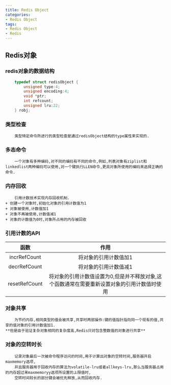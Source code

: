 ```yaml
---
title: Redis Object
categories:
- Redis Object
tags: 
- Redis Object
- Redis
---
```


## Redis对象

### redis对象的数据结构

```C++
    typedef struct redisObject {
        unsigned type:4;
        unsigned encoding:4;
        void *ptr;
        int refcount;
        unsigned lru:22;
    } robj;
```

### 类型检查

        类型特定命令所进行的类型检查是通过redisObject结构的type属性来实现的.

### 多态命令

        一个对象有多种编码,对不同的编码有不同的命令,例如,列表对象有ziplist和linkedlist两种编码可以使用,对一个键执行LLEN命令,更具对象所使用的编码来选择正确的命令.
    
### 内存回收

        引用计数技术实现内存回收机制.
    + 创建一个对象时,初始化对象的引用计数值为1
    + 对象被使用,计数值加1
    + 对象不再被使用,计数值减1
    + 对象的计数值为0时,对象所占用的内存被回收

### 引用计数的API

|函数|作用|
|:----:|:----:|
|incrRefCount|将对象的引用计数值加1|
|decrRefCount|将对象的引用计数值减1|
|resetRefCount|将对象的引用计数值设置为0,但是并不释放对象,这个函数通常在需要重新设置对象的引用计数值时使用|

### 对象共享

        为节约内存,相同类型的值会被共享,共享时两部操作:键的值指针指向同一个现有的值,共享的值对象的引用计数值加1.
    **但是由于验证复杂对象相同的复杂度高,Redis只对包含整数值的对象进行共享**

### 对象的空转时长

        记录对象最后一次被命令程序访问的时间,用于计算出对象的空转时间,服务器开启maxmemory选项,
        并且服务器用于回收内存的算法为volatile-lru或者allkeys-lru,那么当服务器占用的内存超过来maxmemoryy选项所设置的上限值时,
        空转时间较长的部分键会被优先释放,从而回收内存.


